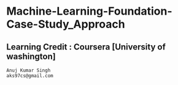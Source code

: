# Machine-Learning-Foundation-Case-Study_Approach

## Learning Credit : Coursera [University of washington]

```
Anuj Kumar Singh
aks97cs@gmail.com

```

